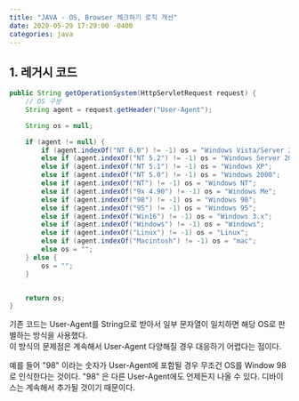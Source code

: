```yaml
---
title: "JAVA - OS, Browser 체크하기 로직 개선"
date: 2020-05-29 17:29:00 -0400
categories: java
---
```


## 1. 레거시 코드

```java
public String getOperationSystem(HttpServletRequest request) {
    // OS 구분
    String agent = request.getHeader("User-Agent");

    String os = null;

    if (agent != null) {
        if (agent.indexOf("NT 6.0") != -1) os = "Windows Vista/Server 2008";
        else if (agent.indexOf("NT 5.2") != -1) os = "Windows Server 2003";
        else if (agent.indexOf("NT 5.1") != -1) os = "Windows XP";
        else if (agent.indexOf("NT 5.0") != -1) os = "Windows 2000";
        else if (agent.indexOf("NT") != -1) os = "Windows NT";
        else if (agent.indexOf("9x 4.90") != -1) os = "Windows Me";
        else if (agent.indexOf("98") != -1) os = "Windows 98";
        else if (agent.indexOf("95") != -1) os = "Windows 95";
        else if (agent.indexOf("Win16") != -1) os = "Windows 3.x";
        else if (agent.indexOf("Windows") != -1) os = "Windows";
        else if (agent.indexOf("Linux") != -1) os = "Linux";
        else if (agent.indexOf("Macintosh") != -1) os = "mac";
        else os = "";
    } else {
        os = "";
    }


    return os;
}
```

기존 코드는 User-Agent를 String으로 받아서 일부 문자열이 일치하면 해당 OS로 판별하는 방식을 사용했다.  
이 방식의 문제점은 계속해서 User-Agent 다양해질 경우 대응하기 어렵다는 점이다.  

예를 들어 "98" 이라는 숫자가 User-Agent에 포함될 경우 무조건 OS를 Window 98로 인식한다는 것이다. "98" 은 다른 User-Agent에도 언제든지 나올 수 있다. 디바이스는 계속해서 추가될 것이기 때문이다.